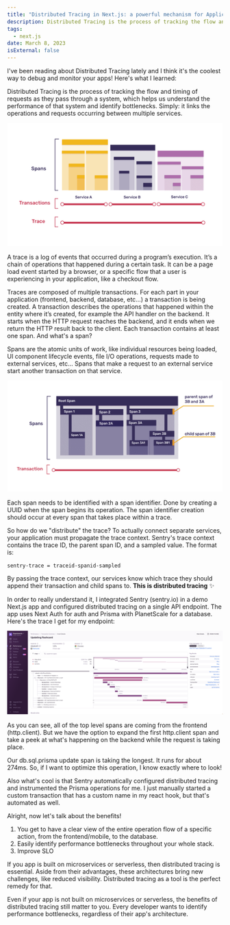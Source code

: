 ```yaml
---
title: "Distributed Tracing in Next.js: a powerful mechanism for Application Debugging and Monitoring"
description: Distributed Tracing is the process of tracking the flow and timing of requests as they pass through a system, which helps us understand the performance of that system and identify bottlenecks. In this article we'll explore the pros and cons of distributed tracing.
tags:
  - next.js
date: March 8, 2023
isExternal: false
---
```


I've been reading about Distributed Tracing lately and I think it's the coolest
way to debug and monitor your apps! Here's what I learned:

Distributed Tracing is the process of tracking the flow and timing of requests
as they pass through a system, which helps us understand the performance of that
system and identify bottlenecks. Simply: it links the operations and requests
occurring between multiple services.

![Spans, transactions, and traces](./diagram-transaction-trace.png)

A trace is a log of events that occurred during a program’s execution. It’s a
chain of operations that happened during a certain task. It can be a page load
event started by a browser, or a specific flow that a user is experiencing in
your application, like a checkout flow.

Traces are composed of multiple transactions. For each part in your application
(frontend, backend, database, etc…) a transaction is being created. A
transaction describes the operations that happened within the entity where it’s
created, for example the API handler on the backend. It starts when the HTTP
request reaches the backend, and it ends when we return the HTTP result back to
the client. Each transaction contains at least one span. And what's a span?

Spans are the atomic units of work, like individual resources being loaded, UI
component lifecycle events, file I/O operations, requests made to external
services, etc… Spans that make a request to an external service start another
transaction on that service.

![Nested spans within a transaction](./diagram-transaction-spans.png)

Each span needs to be identified with a span identifier. Done by creating a UUID
when the span begins its operation. The span identifier creation should occur at
every span that takes place within a trace.

So how do we "distribute" the trace? To actually connect separate services, your
application must propagate the trace context. Sentry's trace context contains
the trace ID, the parent span ID, and a sampled value. The format is:

```text
sentry-trace = traceid-spanid-sampled
```

By passing the trace context, our services know which trace they should append
their transaction and child spans to. **This is distributed tracing** ✨

In order to really understand it, I integrated Sentry (sentry.io) in a demo
Next.js app and configured distributed tracing on a single API endpoint. The app
uses Next Auth for auth and Prisma with PlanetScale for a database. Here's the
trace I get for my endpoint:

![Distributed Tracing in Sentry](./distributed-tracing-sentry-dashboard.png)

As you can see, all of the top level spans are coming from the frontend
(http.client). But we have the option to expand the first http.client span and
take a peek at what's happening on the backend while the request is taking
place.

Our db.sql.prisma update span is taking the longest. It runs for about 274ms.
So, if I want to optimize this operation, I know exactly where to look!

Also what's cool is that Sentry automatically configured distributed tracing and
instrumented the Prisma operations for me. I just manually started a custom
transaction that has a custom name in my react hook, but that's automated as
well.

Alright, now let's talk about the benefits!

1. You get to have a clear view of the entire operation flow of a specific
   action, from the frontend/mobile, to the database.
2. Easily identify performance bottlenecks throughout your whole stack.
3. Improve SLO

If you app is built on microservices or serverless, then distributed tracing is
essential. Aside from their advantages, these architectures bring new
challenges, like reduced visibility. Distributed tracing as a tool is the
perfect remedy for that.

Even if your app is not built on microservices or serverless, the benefits of
distributed tracing still matter to you. Every developer wants to identify
performance bottlenecks, regardless of their app's architecture.
